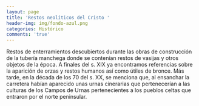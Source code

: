 ```yaml
---
layout: page
title: 'Restos neolíticos del Cristo '
header-img: img/fondo-azul.png
categories: Histórico
comments: 'true'
---
```



Restos de enterramientos descubiertos durante las obras de construcción de la tubería manchega donde se contenían restos de vasijas y otros objetos de la época. A finales del s. XIX ya encontramos referencias sobre la aparición de orzas y restos humanos así como útiles de bronce. Más tarde, en la década de los 70 del s. XX, se menciona que, al ensanchar la carretera habían aparecido unas urnas cinerarias que pertenecerían a las culturas de los Campos de Urnas pertenecientes a los pueblos celtas que entraron por el norte peninsular.

<div class="photos">
</div>
